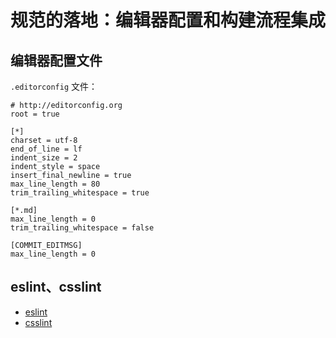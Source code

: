 
# 规范的落地：编辑器配置和构建流程集成

## 编辑器配置文件

`.editorconfig` 文件：

```
# http://editorconfig.org
root = true

[*]
charset = utf-8
end_of_line = lf
indent_size = 2
indent_style = space
insert_final_newline = true
max_line_length = 80
trim_trailing_whitespace = true

[*.md]
max_line_length = 0
trim_trailing_whitespace = false

[COMMIT_EDITMSG]
max_line_length = 0

```

## eslint、csslint

- [eslint](https://github.com/eslint/eslint)
- [csslint](https://github.com/CSSLint/csslint)
